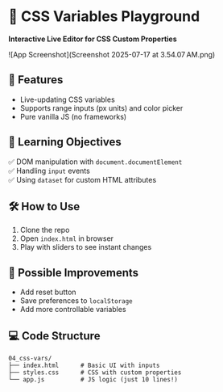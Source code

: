 # 🎨 CSS Variables Playground  
**Interactive Live Editor for CSS Custom Properties**  

![App Screenshot](Screenshot 2025-07-17 at 3.54.07 AM.png)

## 🚀 Features  
- Live-updating CSS variables  
- Supports range inputs (px units) and color picker  
- Pure vanilla JS (no frameworks)  

## 📖 Learning Objectives  
✅ DOM manipulation with `document.documentElement`  
✅ Handling `input` events  
✅ Using `dataset` for custom HTML attributes  

## 🛠 How to Use  
1. Clone the repo  
2. Open `index.html` in browser  
3. Play with sliders to see instant changes  

## 🔧 Possible Improvements  
- Add reset button  
- Save preferences to `localStorage`  
- Add more controllable variables  

## 💻 Code Structure  
```plaintext
04_css-vars/
├── index.html      # Basic UI with inputs  
├── styles.css      # CSS with custom properties  
└── app.js          # JS logic (just 10 lines!)
```

